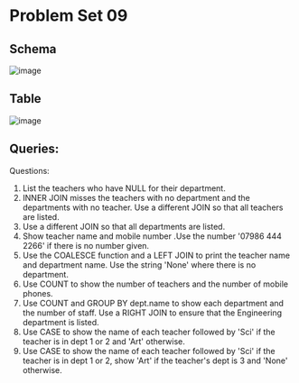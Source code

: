 # Problem Set 09
 ## Schema
![image](https://user-images.githubusercontent.com/61353323/124697261-1b8caf00-df04-11eb-919a-3657b9ba363a.png)
 ## Table
 ![image](https://user-images.githubusercontent.com/61353323/124697419-555db580-df04-11eb-88bf-d52403eb4135.png)

## Queries:
Questions:
1. List the teachers who have NULL for their department.
2. INNER JOIN misses the teachers with no department and the departments with no teacher. Use a different JOIN so that all teachers are listed.
3. Use a different JOIN so that all departments are listed.
4. Show teacher name and mobile number .Use the number '07986 444 2266' if there is no number given.
5. Use the COALESCE function and a LEFT JOIN to print the teacher name and department name. Use the string 'None' where there is no department.
6. Use COUNT to show the number of teachers and the number of mobile phones.
7. Use COUNT and GROUP BY dept.name to show each department and the number of staff. Use a RIGHT JOIN to ensure that the Engineering department is listed.
8. Use CASE to show the name of each teacher followed by 'Sci' if the teacher is in dept 1 or 2 and 'Art' otherwise.
9. Use CASE to show the name of each teacher followed by 'Sci' if the teacher is in dept 1 or 2, show 'Art' if the teacher's dept is 3 and 'None' otherwise.



